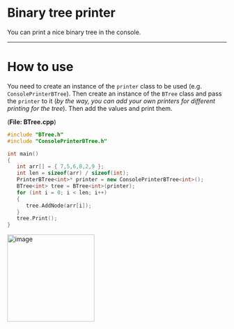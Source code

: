 # Binary tree printer

You can print a nice binary tree in the console.
***

# How to use

You need to create an instance of the `printer` class to be used (e.g. `ConsolePrinterBTree`). 
Then create an instance of the `BTree` class and pass the `printer` to it
(*by the way, you can add your own printers for different printing for the tree*).
Then add the values and print them.

(**File: BTree.cpp**)
```c++
#include "BTree.h"
#include "ConsolePrinterBTree.h"

int main()
{
   int arr[] = { 7,5,6,8,2,9 };
   int len = sizeof(arr) / sizeof(int);
   PrinterBTree<int>* printer = new ConsolePrinterBTree<int>();
   BTree<int> tree = BTree<int>(printer);
   for (int i = 0; i < len; i++)
   {
      tree.AddNode(arr[i]);
   }
   tree.Print();
}
```

<img width="200" alt="image" src="https://user-images.githubusercontent.com/78900834/182572101-e9625f55-80d7-41c2-8665-a07e664390df.png">
